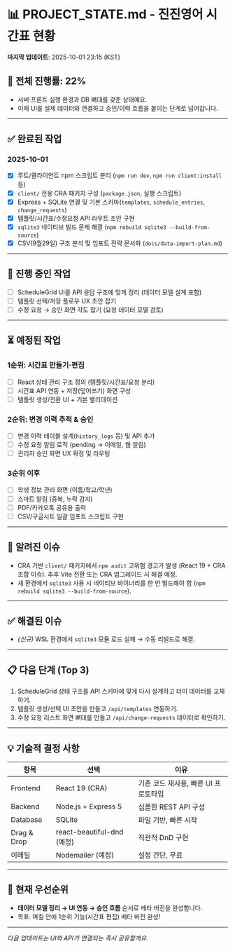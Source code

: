 # 📊 PROJECT_STATE.md - 진진영어 시간표 현황

**마지막 업데이트**: 2025-10-01 23:15 (KST)

## 🎯 전체 진행률: 22%
- 서버·프론트 실행 환경과 DB 뼈대를 갖춘 상태예요.
- 이제 UI를 실제 데이터와 연결하고 승인/이력 흐름을 붙이는 단계로 넘어갑니다.

---

## ✅ 완료된 작업

### 2025-10-01
- [x] 루트/클라이언트 npm 스크립트 분리 (`npm run dev`, `npm run client:install` 등)
- [x] `client/` 전용 CRA 패키지 구성 (`package.json`, 실행 스크립트)
- [x] Express + SQLite 연결 및 기본 스키마(`templates`, `schedule_entries`, `change_requests`)
- [x] 템플릿/시간표/수정요청 API 라우트 초안 구현
- [x] `sqlite3` 네이티브 빌드 문제 해결 (`npm rebuild sqlite3 --build-from-source`)
- [x] CSV(9월29일) 구조 분석 및 임포트 전략 문서화 (`docs/data-import-plan.md`)

---

## 🔄 진행 중인 작업
- [ ] ScheduleGrid UI를 API 응답 구조에 맞게 정리 (데이터 모델 설계 포함)
- [ ] 템플릿 선택/저장 플로우 UX 초안 잡기
- [ ] 수정 요청 → 승인 화면 각도 잡기 (요청 데이터 모델 검토)

---

## ⏳ 예정된 작업

### 1순위: 시간표 만들기·편집
- [ ] React 상태 관리 구조 정의 (템플릿/시간표/요청 분리)
- [ ] 시간표 API 연동 + 저장(덮어쓰기) 화면 구성
- [ ] 템플릿 생성/전환 UI + 기본 밸리데이션

### 2순위: 변경 이력 추적 & 승인
- [ ] 변경 이력 테이블 설계(`history_logs` 등) 및 API 추가
- [ ] 수정 요청 알림 로직 (pending → 이메일, 웹 알림)
- [ ] 관리자 승인 화면 UX 확정 및 라우팅

### 3순위 이후
- [ ] 학생 정보 관리 화면 (이름/학교/학년)
- [ ] 스마트 알림 (중복, 누락 감지)
- [ ] PDF/카카오톡 공유용 출력
- [ ] CSV/구글시트 일괄 임포트 스크립트 구현

---

## 🐛 알려진 이슈
- CRA 기반 `client/` 패키지에서 `npm audit` 고위험 경고가 발생 (React 19 + CRA 조합 이슈). 추후 Vite 전환 또는 CRA 업그레이드 시 해결 예정.
- 새 환경에서 `sqlite3` 사용 시 네이티브 바이너리를 한 번 빌드해야 함 (`npm rebuild sqlite3 --build-from-source`).

---

## ✅ 해결된 이슈
- *(신규)* WSL 환경에서 `sqlite3` 모듈 로드 실패 → 수동 리빌드로 해결.

---

## 📋 다음 단계 (Top 3)
1. ScheduleGrid 상태 구조를 API 스키마에 맞게 다시 설계하고 더미 데이터를 교체하기.
2. 템플릿 생성/선택 UI 초안을 만들고 `/api/templates` 연동하기.
3. 수정 요청 리스트 화면 뼈대를 만들고 `/api/change-requests` 데이터로 확인하기.

---

## 💡 기술적 결정 사항

| 항목 | 선택 | 이유 |
|------|------|------|
| Frontend | React 19 (CRA) | 기존 코드 재사용, 빠른 UI 프로토타입 |
| Backend | Node.js + Express 5 | 심플한 REST API 구성 |
| Database | SQLite | 파일 기반, 빠른 시작 |
| Drag & Drop | react-beautiful-dnd (예정) | 직관적 DnD 구현 |
| 이메일 | Nodemailer (예정) | 설정 간단, 무료 |

---

## 🎯 현재 우선순위
- **데이터 모델 정리 → UI 연동 → 승인 흐름** 순서로 베타 버전을 완성합니다.
- 목표: 며칠 안에 1순위 기능(시간표 편집) 베타 버전 완성!

---

*다음 업데이트는 UI와 API가 연결되는 즉시 공유할게요.*
